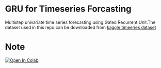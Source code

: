 # GRU for Timeseries Forcasting
Multistep univariate time series forecasting using Gated Recurrent Unit.The dataset used in this repo can be downloaded from
 [kaggle timeeries dataset](https://www.kaggle.com/shenba/time-series-datasets/download)
# Note


[![Open In Colab](https://colab.research.google.com/assets/colab-badge.svg)](https://colab.research.google.com/github/kikirizki/GRU_timeseries_forcasting)



